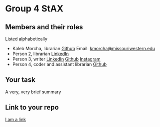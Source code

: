 # Group 4 StAX

## Members and their roles

Listed alphabetically

* Kaleb Morcha, librarian [Github](https://github.com/kmorcha18) Email: kmorcha@missouriwestern.edu
* Person 2, librarian [LinkedIn](.)
* Person 3, writer [LinkedIn](.) [Github](.) [Instagram](.)
* Person 4, coder and assistant librarian [Github](.)

## Your task

A very, very brief summary

## Link to your repo

[I am a link](https://github.com/noynaert/csc346handouts)
